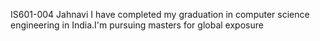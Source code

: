 IS601-004
Jahnavi
I have completed my graduation in computer science engineering in India.I'm pursuing masters for global exposure

